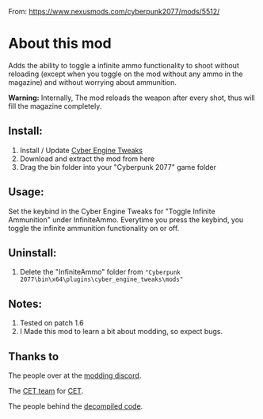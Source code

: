 From: https://www.nexusmods.com/cyberpunk2077/mods/5512/
# About this mod

Adds the ability to toggle a infinite ammo functionality to shoot without reloading (except when you toggle on the mod without any ammo in the magazine) and without worrying about ammunition.

**Warning:** Internally, The mod reloads the weapon after every shot, thus will fill the magazine completely.

## Install:
1) Install / Update [Cyber Engine Tweaks](https://www.nexusmods.com/cyberpunk2077/mods/107)
2) Download and extract the mod from here
3) Drag the bin folder into your "Cyberpunk 2077" game folder


## Usage:
Set the keybind in the Cyber Engine Tweaks for "Toggle Infinite Ammunition" under InfiniteAmmo.
Everytime you press the keybind, you toggle the infinite ammunition functionality on or off.


## Uninstall:
1) Delete the "InfiniteAmmo" folder from `"Cyberpunk 2077\bin\x64\plugins\cyber_engine_tweaks\mods"`


## Notes:
1) Tested on patch 1.6
2) I Made this mod to learn a bit about modding, so expect bugs.

## Thanks to
The people over at the [modding discord](https://discord.gg/Epkq79kd96).

The [CET team](https://github.com/yamashi/CyberEngineTweaks/graphs/contributors) for [CET](https://github.com/yamashi/CyberEngineTweaks).

The people behind the [decompiled code](https://codeberg.org/adamsmasher/cyberpunk).
